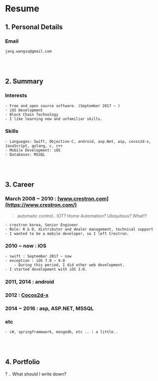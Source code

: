 # Resume

## 1. Personal Details
### Email
	jang.wangsu@gmail.com
<br /><br />	

## 2. Summary
### Interests
	- Free and open source software. (September 2017 ~ )
	- iOS Development
	- Block Chain Technology
	- I like learning new and unfamiliar skills.
### Skills
	- Languages: Swift, Objective-C, android, asp.Net, asp, cocos2d-x, JavaScript, golang, c, c++
	- Mobile Development: iOS
	- Databases: MSSQL
<br /><br /> 
   
## 3. Career
### March 2008 ~ 2010 : [www.crestron.com](https://www.crestron.com/) 
> automatic control.. IOT? Home Automation? Ubiquitous? What!?

	- crestron korea, Senior Engineer
	- Role: R & D, distributor and dealer management, technical support
	- I wanted to be a mobile developer, so I left Crestron.

### 2010 ~ now : iOS
	- swift : September 2017 ~ now
	- exception : iOS 7.0 ~ 9.0
		- During this period, I did other web development.
	- I started development with iOS 3.0.

### 2011, 2014 : android
### 2012 : [Cocos2d-x](http://www.cocos2d-x.org/)
### 2014 ~ 2016 : asp, ASP.NET, MSSQL
### etc
	- c#, springframework, mongodb, etc .. : a little..

<br /><br />

## 4. Portfolio

? ..
What should I write down?

